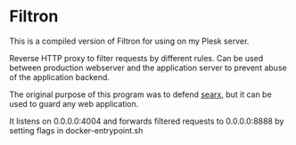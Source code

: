 # Filtron

This is a compiled version of Filtron for using on my Plesk server.

Reverse HTTP proxy to filter requests by different rules.
Can be used between production webserver and the application server to prevent abuse of the application backend.

The original purpose of this program was to defend [searx](https://asciimoo.github.com/searx/), but it can be used to guard any web application.

It listens on 0.0.0.0:4004 and forwards filtered requests to 0.0.0.0:8888 by setting flags in docker-entrypoint.sh

